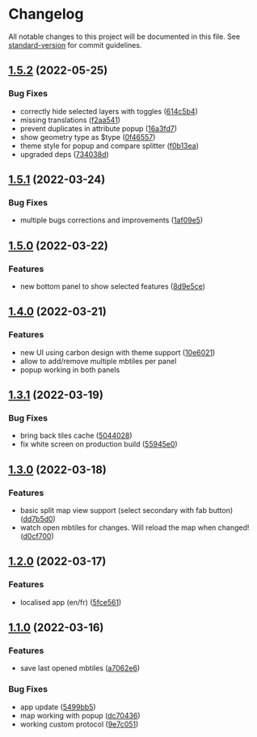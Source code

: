 # Changelog

All notable changes to this project will be documented in this file. See [standard-version](https://github.com/conventional-changelog/standard-version) for commit guidelines.

## [1.5.2](https://github.com/Akylas/mbview-rs/compare/v1.5.1...v1.5.2) (2022-05-25)


### Bug Fixes

* correctly hide selected layers with toggles ([614c5b4](https://github.com/Akylas/mbview-rs/commit/614c5b44b75dba8c46c7b042ad5a661831c09bc0))
* missing translations ([f2aa541](https://github.com/Akylas/mbview-rs/commit/f2aa54169ec8a7d54f10248ed23b8809d1add24e))
* prevent duplicates in attribute popup ([16a3fd7](https://github.com/Akylas/mbview-rs/commit/16a3fd730cdd9c7b7ffbc2e889b4c42127e8c3bf))
* show geometry type as $type ([0f46557](https://github.com/Akylas/mbview-rs/commit/0f465579947822fbd5040a876814a9e3613e3b40))
* theme style for popup and compare splitter ([f0b13ea](https://github.com/Akylas/mbview-rs/commit/f0b13ea80c60975a59eb895a6d694162dc139a77))
* upgraded deps ([734038d](https://github.com/Akylas/mbview-rs/commit/734038df860d7549c0bee00584691da6591cf640))



## [1.5.1](https://github.com/Akylas/mbview-rs/compare/v1.5.0...v1.5.1) (2022-03-24)


### Bug Fixes

* multiple bugs corrections and improvements ([1af09e5](https://github.com/Akylas/mbview-rs/commit/1af09e5e07517c042ad1f9c01d79b03d3543228e))



## [1.5.0](https://github.com/Akylas/mbview-rs/compare/v1.4.0...v1.5.0) (2022-03-22)


### Features

* new bottom panel to show selected features ([8d9e5ce](https://github.com/Akylas/mbview-rs/commit/8d9e5ce5d6039132aad2b8752299a63a01b73509))



## [1.4.0](https://github.com/Akylas/mbview-rs/compare/v1.3.1...v1.4.0) (2022-03-21)


### Features

* new UI using carbon design with theme support ([10e6021](https://github.com/Akylas/mbview-rs/commit/10e60217a43aac78532f9574d890365fcc506a58))
* allow to add/remove multiple mbtiles per panel
* popup working in both panels

## [1.3.1](https://github.com/Akylas/mbview-rs/compare/v1.3.0...v1.3.1) (2022-03-19)


### Bug Fixes

* bring back tiles cache ([5044028](https://github.com/Akylas/mbview-rs/commit/5044028dee01384974d4e07b2ab68ba5437f4adf))
* fix white screen on production build ([55945e0](https://github.com/Akylas/mbview-rs/commit/55945e020270a5e03ccdfee3c42af397f36997cb))



## [1.3.0](https://github.com/Akylas/mbview-rs/compare/v1.2.0...v1.3.0) (2022-03-18)


### Features

* basic split map view support (select secondary with fab button) ([dd7b5d0](https://github.com/Akylas/mbview-rs/commit/dd7b5d0b19859d2cfc6b38450edea3f324dd278b))
* watch open mbtiles for changes. Will reload the map when changed! ([d0cf700](https://github.com/Akylas/mbview-rs/commit/d0cf70043c94cc9a160daebac7fc5e19e765f971))

## [1.2.0](https://github.com/Akylas/mbview-rs/compare/v1.1.0...v1.2.0) (2022-03-17)


### Features

* localised app (en/fr) ([5fce561](https://github.com/Akylas/mbview-rs/commit/5fce5611f98a9d671c8b143f652b3c8d9033de59))

## [1.1.0](https://github.com/farfromrefug/mbview-rs/compare/v1.0.0...v1.1.0) (2022-03-16)


### Features

* save last opened mbtiles ([a7062e6](https://github.com/farfromrefug/mbview-rs/commit/a7062e6d1d52fc9f09fef3ef6f94e1b3384a4a4e))


### Bug Fixes

* app update ([5499bb5](https://github.com/farfromrefug/mbview-rs/commit/5499bb519276269650bc1be7d42f7ea392aed065))
* map working with popup ([dc70436](https://github.com/farfromrefug/mbview-rs/commit/dc7043664485636e58e56ba97114295866a2e873))
* working custom protocol ([9e7c051](https://github.com/farfromrefug/mbview-rs/commit/9e7c0515f16c7d245ab29e0ad81ced361433e72f))
